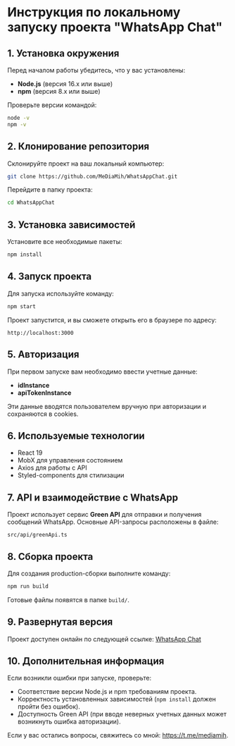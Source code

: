 # Инструкция по локальному запуску проекта "WhatsApp Chat"

## 1. Установка окружения

Перед началом работы убедитесь, что у вас установлены:

- **Node.js** (версия 16.x или выше)
- **npm** (версия 8.x или выше)

Проверьте версии командой:

```sh
node -v
npm -v
```

## 2. Клонирование репозитория

Склонируйте проект на ваш локальный компьютер:

```sh
git clone https://github.com/MeDiaMih/WhatsAppChat.git
```

Перейдите в папку проекта:

```sh
cd WhatsAppChat
```

## 3. Установка зависимостей

Установите все необходимые пакеты:

```sh
npm install
```

## 4. Запуск проекта

Для запуска используйте команду:

```sh
npm start
```

Проект запустится, и вы сможете открыть его в браузере по адресу:

```
http://localhost:3000
```

## 5. Авторизация

При первом запуске вам необходимо ввести учетные данные:

- **idInstance**
- **apiTokenInstance**

Эти данные вводятся пользователем вручную при авторизации и сохраняются в cookies.

## 6. Используемые технологии

- React 19
- MobX для управления состоянием
- Axios для работы с API
- Styled-components для стилизации

## 7. API и взаимодействие с WhatsApp

Проект использует сервис **Green API** для отправки и получения сообщений WhatsApp.
Основные API-запросы расположены в файле:

```
src/api/greenApi.ts
```

## 8. Сборка проекта

Для создания production-сборки выполните команду:

```sh
npm run build
```

Готовые файлы появятся в папке `build/`.

## 9. Развернутая версия

Проект доступен онлайн по следующей ссылке:
[WhatsApp Chat](https://mediamih.github.io/WhatsAppChat)

## 10. Дополнительная информация

Если возникли ошибки при запуске, проверьте:

- Соответствие версии Node.js и npm требованиям проекта.
- Корректность установленных зависимостей (`npm install` должен пройти без ошибок).
- Доступность Green API (при вводе неверных учетных данных может возникнуть ошибка авторизации).

Если у вас остались вопросы, свяжитесь со мной: https://t.me/mediamih.

